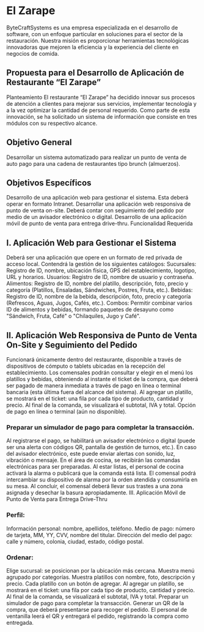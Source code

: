 # El Zarape

ByteCraftSystems es una empresa especializada en el desarrollo de software, con un enfoque particular en soluciones para el sector de la restauración. Nuestra misión es proporcionar herramientas tecnológicas innovadoras que mejoren la eficiencia y la experiencia del cliente en negocios de comida.

## Propuesta para el Desarrollo de Aplicación de Restaurante “El Zarape”

Planteamiento
El restaurante “El Zarape” ha decidido innovar sus procesos de atención a clientes para mejorar sus servicios, implementar tecnología y a la vez optimizar la cantidad de personal requerido. Como parte de esta innovación, se ha solicitado un sistema de información que consiste en tres módulos con su respectivo alcance.

## Objetivo General

Desarrollar un sistema automatizado para realizar un punto de venta de auto pago para una cadena de restaurantes tipo brunch (almuerzos).

## Objetivos Específicos

Desarrollo de una aplicación web para gestionar el sistema. Esta deberá operar en formato Intranet.
Desarrollar una aplicación web responsiva de punto de venta on-site. Deberá contar con seguimiento del pedido por medio de un avisador electrónico o digital.
Desarrollo de una aplicación móvil de punto de venta para entrega drive-thru.
Funcionalidad Requerida

## I. Aplicación Web para Gestionar el Sistema

Deberá ser una aplicación que opere en un formato de red privada de acceso local.
Contendrá la gestión de los siguientes catálogos:
Sucursales: Registro de ID, nombre, ubicación física, GPS del establecimiento, logotipo, URL y horarios.
Usuarios: Registro de ID, nombre de usuario y contraseña.
Alimentos: Registro de ID, nombre del platillo, descripción, foto, precio y categoría (Platillos, Ensaladas, Sándwiches, Postres, Fruta, etc.).
Bebidas: Registro de ID, nombre de la bebida, descripción, foto, precio y categoría (Refrescos, Aguas, Jugos, Cafés, etc.).
Combos: Permitir combinar varios ID de alimentos y bebidas, formando paquetes de desayuno como "Sándwich, Fruta, Café" o "Chilaquiles, Jugo y Café".

## II. Aplicación Web Responsiva de Punto de Venta On-Site y Seguimiento del Pedido

Funcionará únicamente dentro del restaurante, disponible a través de dispositivos de cómputo o tablets ubicadas en la recepción del establecimiento. Los comensales podrán consultar y elegir en el menú los platillos y bebidas, obteniendo al instante el ticket de la compra, que deberá ser pagado de manera inmediata a través de pago en línea o terminal bancaria (esta última fuera del alcance del sistema).
Al agregar un platillo, se mostrará en el ticket: una fila por cada tipo de producto, cantidad y precio. Al final de la comanda, se visualizará el subtotal, IVA y total.
Opción de pago en línea o terminal (aún no disponible).

### Preparar un simulador de pago para completar la transacción.

Al registrarse el pago, se habilitará un avisador electrónico o digital (puede ser una alerta con códigos QR, pantalla de gestión de turnos, etc.). En caso del avisador electrónico, este puede enviar alertas con sonido, luz, vibración o mensaje.
En el área de cocina, se recibirán las comandas electrónicas para ser preparadas. Al estar listas, el personal de cocina activará la alarma o publicará que la comanda está lista.
El comensal podrá intercambiar su dispositivo de alarma por la orden atendida y consumirla en su mesa.
Al concluir, el comensal deberá llevar sus trastes a una zona asignada y desechar la basura apropiadamente.
III. Aplicación Móvil de Punto de Venta para Entrega Drive-Thru


### Perfil:

Información personal: nombre, apellidos, teléfono.
Medio de pago: número de tarjeta, MM, YY, CVV, nombre del titular.
Dirección del medio del pago: calle y número, colonia, ciudad, estado, código postal.

### Ordenar:

Elige sucursal: se posicionan por la ubicación más cercana.
Muestra menú agrupado por categorías.
Muestra platillos con nombre, foto, descripción y precio.
Cada platillo con un botón de agregar.
Al agregar un platillo, se mostrará en el ticket: una fila por cada tipo de producto, cantidad y precio. Al final de la comanda, se visualizará el subtotal, IVA y total.
Preparar un simulador de pago para completar la transacción.
Generar un QR de la compra, que deberá presentarse para recoger el pedido. El personal de ventanilla leerá el QR y entregará el pedido, registrando la compra como entregada.
